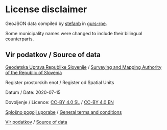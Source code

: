 # License disclaimer

GeoJSON data compiled by [stefanb](https://github.com/stefanb) in [gurs-rpe](https://github.com/stefanb/gurs-rpe).

Some municipality names were changed to include their bilingual counterparts.

## Vir podatkov / Source of data

[Geodetska Uprava Republike Slovenije](https://www.gov.si/drzavni-organi/organi-v-sestavi/geodetska-uprava/) / [Surveying and Mapping Authority of the Republic of Slovenia](https://www.gov.si/en/state-authorities/bodies-within-ministries/surveying-and-mapping-authority/)

Register prostorskih enot / Register od Spatial Units

Datum / Date: <!--TS-->2020-07-15<!--/TS-->

Dovoljenje / Licence: [CC-BY 4.0 SL](https://creativecommons.org/licenses/by/4.0/deed.sl) / [CC-BY 4.0 EN](https://creativecommons.org/licenses/by/4.0/deed)

[Splošno pogoji uporabe](https://www.e-prostor.gov.si/fileadmin/struktura/preberi_me.pdf) / [General terms and conditions](https://www.e-prostor.gov.si/fileadmin/struktura/ANG/General_terms.pdf)

[Vir podatkov](https://egp.gu.gov.si/egp) / [Source of data](https://egp.gu.gov.si/egp/?lang=en)
